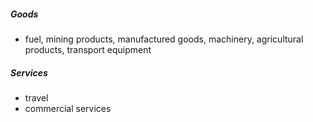 
##### Goods
- fuel, mining products, manufactured goods, machinery, agricultural products, transport equipment
##### Services
- travel
- commercial services
